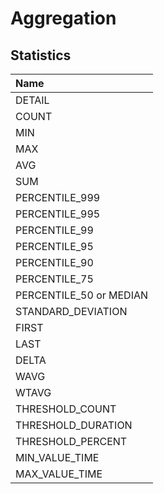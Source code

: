 # Aggregation

## Statistics

| **Name** |
|:---|
| DETAIL |
| COUNT |
| MIN | 
| MAX | 
| AVG | 
| SUM | 
| PERCENTILE_999 | 
| PERCENTILE_995 | 
| PERCENTILE_99 | 
| PERCENTILE_95 | 
| PERCENTILE_90 | 
| PERCENTILE_75 | 
| PERCENTILE_50 or MEDIAN | 
| STANDARD_DEVIATION | 
| FIRST | 
| LAST | 
| DELTA | 
| WAVG | 
| WTAVG | 
| THRESHOLD_COUNT | 
| THRESHOLD_DURATION | 
| THRESHOLD_PERCENT | 
| MIN_VALUE_TIME |
| MAX_VALUE_TIME |
